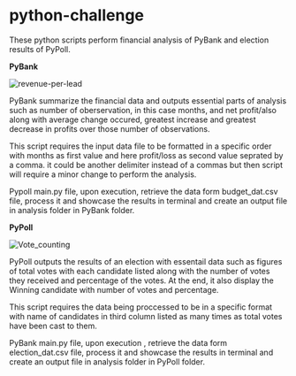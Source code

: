 # python-challenge
These python scripts perform financial analysis of PyBank and election results of PyPoll.

**PyBank**

![revenue-per-lead](https://github.com/s0uravk/python-challenge/assets/144293972/25166afc-a047-4041-82de-2b1f8fe597ec)

PyBank summarize the financial data and outputs essential parts of analysis such as number of oberservation, in this case months, and net profit/also along with average change occured, greatest increase and greatest decrease in profits over those number of observations.

This script requires the input data file to be formatted in a specific order with months as first value and here profit/loss as second value seprated by a comma. it could be another delimiter instead of a commas but then script will require a minor change to perform the analysis.

Pypoll main.py file, upon execution, retrieve the data form budget_dat.csv file, process it and showcase the results in terminal and create an output file in analysis folder in PyBank folder.

**PyPoll**

![Vote_counting](https://github.com/s0uravk/python-challenge/assets/144293972/70d7eced-acf1-4204-b789-cb2add605c8c)

PyPoll outputs the results of an election with essentail data such as figures of total votes with each candidate listed along with the number of votes they received and percentage of the votes. At the end, it also display the Winning candidate with number of votes and percentage.

This script requires the data being proccessed to be in a specific format with name of candidates in third column listed as many times as total votes have been cast to them. 

PyBank main.py file, upon execution , retrieve the data form election_dat.csv file, process it and showcase the results in terminal and create an output file in analysis folder in PyPoll folder.
